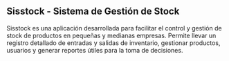 ## Sisstock - Sistema de Gestión de Stock

Sisstock es una aplicación desarrollada para facilitar el control y gestión de stock de productos en pequeñas y medianas empresas. Permite llevar un registro detallado de entradas y salidas de inventario, gestionar productos, usuarios y generar reportes útiles para la toma de decisiones.
